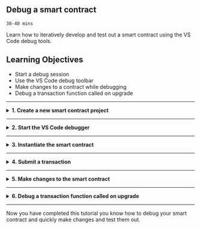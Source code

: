 ## **Debug a smart contract**
`30-40 mins`

Learn how to iteratively develop and test out a smart contract using the VS Code debug tools.


## Learning Objectives

* Start a debug session
* Use the VS Code debug toolbar
* Make changes to a contract while debugging
* Debug a transaction function called on upgrade

---
<details>
<summary><b>1. Create a new smart contract project</b></summary>

The extension can generate a smart contract skeleton in your chosen Hyperledger Fabric supported programming language. This means you start with a basic but useful smart contract rather than a blank-sheet!

For the purposes of this tutorial, we'll use TypeScript as the example language.

> In VS Code, every command can be executed from the Command Palette (press `Ctrl+Shift+P`, or `Cmd+Shift+P` on MacOS). All of this extension's commands start with `IBM Blockchain Platform:`. In the tutorial steps, we'll explain where to click in the UI, but look out for comment-boxes like this one if you want to know the Command Palette alternatives.

1. In the left sidebar, click on the __IBM Blockchain Platform__ icon (it looks like a square, and will probably be at the bottom of the set of icons if this was the latest extension you installed!)

2. Mouse-over the `SMART CONTRACT PACKAGES` panel, click the `...` menu, and select `Create New Project` from the dropdown.

> Command Palette alternative: `Create New Project`

3. For this tutorial, choose the `Default Contract` option.

4. Choose a smart contract language. JavaScript, TypeScript, Java and Go are all available. For the purpose of this tutorial, please choose `TypeScript`.

5. The extension will ask you if you want to name the asset in the generated contract. For this tutorial we’ll stick with the default of MyAsset.

6. Choose a location to save the project.  Click `Browse`, then click `New Folder`, and name the project what you want e.g. `demoContract`.

> __Pro Tip:__ Avoid using spaces when naming the project!

7. Click `Create` and then select the new folder you just created and click `Save`.

8. Select `Add to workspace` from the list of options.

9. The extension will generate you a skeleton contract based on your selected language and asset name. Once it's done, you can navigate to the __Explorer__ view (most-likely the top icon in the left sidebar, which looks like a "document" icon) and open the `src/my-asset-contract.ts` file to see your smart contract code scaffold.

10. Add a new function with the following code. This function creates an asset and added it to the world state.

```
    @Transaction()
    public async setup(ctx: Context): Promise<void> {
        const myAsset = new MyAsset();
        myAsset.value = 'a nice asset';
        const buffer = Buffer.from(JSON.stringify(myAsset));
        await ctx.stub.putState('001', buffer);
    }
```  

11. Save the file.

</details>

---

<details>
<summary><b>2. Start the VS Code debugger</b></summary>

Normal workflow is to package, then install, then instantiate a smart contract. This usual flow results in the smart contract running in a docker container on the peer(s)… But to debug we do things a little differently! We need to create a situation whereby the smart contract is running in the VS Code debugger rather than on the peer. Fortunately, this extension makes that easy to do: let’s learn how!

1. In the left sidebar, click on the __IBM Blockchain Platform__ icon, on the `Fabric Environments` panel, check that `Local Fabric` is started, if it's stopped click on it to start.

2. In the left sidebar, click on the __Debug__ icon (it looks like a circle with a bug in it)

3. On the debug panel, make sure “Debug Smart Contract” is selected from the dropdown, then click the __Start Debugging__ icon (it looks like a green triangle) this will start a debug session.

</details>

---

<details>
<summary><b>3. Instantiate the smart contract</b></summary>

The debug session has started and will automatically run the command to instantiate the smart contract.

1. You'll be asked what function to call. Type `setup`. This will run the setup transaction when the smart contract is being instantiated.

2. You'll be asked to provide arguments for the function. Just hit `Enter` as the transaction doesn't have any arguments.

3. You'll be asked if you want to provide a private data configuration file. For this tutorial just click `No`, in future tutorials we will explain more about this.

</details>

---

<details>
<summary><b>4. Submit a transaction</b></summary>

The smart contract has been instantiated so we can set break points and step through a transaction function.

1. In the smart contract file, find the `createMyAsset` function and click just to the left of the line numbers, on the first line of the transaction function. This will set a breakpoint in the code.

2. In the left sidebar , click the __Debug__ icon.

3. Click on the Debug Command List icon on the debug toolbar. It’s represented by the IBM Blockchain Platform logo, a white square on a blue circle, and will probably be the furthest-right button on the toolbar.

4. Choose `Submit transaction` from the list.

5. You will be asked what function to call. Choose `createMyAsset`.

6. You will be asked to provide arguments for the transaction: try ["002", "a juicy delicious asset”]. You can hit enter to skip the next question about transient data, as we don’t need any for this transaction.

7. After submitting the transaction, the transaction execution should pause on the line you put the break point on. You can then press the __Step Over__ icon to step over each line of the transaction, or the __Play__ icon to execute the remaining lines of code in the transaction function.

</details>

---

<details>
<summary><b>5. Make changes to the smart contract</b></summary>

We now want to make some changes to the smart contract to add an extra property to the `createMyAsset` function.

1. Click on the __Stop__ icon on the debug toolbar.

2. Update the `createMyAsset` function to have the following code. This will take the `assetName` and `assetValue` parameters and combine them to be the `value` set on the asset.

```
    @Transaction()
    public async createMyAsset(ctx: Context, myAssetId: string, assetName: string, assetValue: string): Promise<void> {
        const exists = await this.myAssetExists(ctx, myAssetId);
        if (exists) {
            throw new Error(`The my asset ${myAssetId} already exists`);
        }
        const myAsset = new MyAsset();
        myAsset.value = assetName + ' ' + assetValue;
        const buffer = Buffer.from(JSON.stringify(myAsset));
        await ctx.stub.putState(myAssetId, buffer);
    }
```

3. Save the file.

4. On the debug panel click the __Start Debugging__ icon. On the debug panel. The debugger is smart enough to realise that we already instantiated the smart contract we’re working on, and since the contract is actually running in the debugger there’s no need to re-instantiate or upgrade the contract to test out our updated transaction. This is one of the ways in which debugging makes it faster to test out small updates to your code!

5. Click on the Debug Command List icon on the debug toolbar.

6. Choose `Submit transaction` from the list.

7. You will be asked what function to call. Choose `createMyAsset`.

8. You will be asked to provide arguments for the transaction: try `["002", "an asset", "a very nice asset"]`. You can hit enter to skip the next question about transient data, as we don’t need any for this transaction.

10. After submitting the transaction, the transaction execution should again pause on the line you put the break point on. This time when you step through you can see the transaction is executing with the new property added.

</details>

---

<details>
<summary><b>6. Debug a transaction function called on upgrade</b></summary>

When you make changes to a function that is called on upgrade you need to upgrade the smart contract to test it out. To make the VS Code call upgrade you need to change the version.

1. Click on the __Stop__ icon on the debug toolbar.

2. Update the `setup` transaction with the following code.

```
    @Transaction()
    public async setup(ctx: Context): Promise<void> {
        const myAsset = new MyAsset();
        myAsset.value = 'an asset created on upgrade';
        const buffer = Buffer.from(JSON.stringify(myAsset));
        await ctx.stub.putState('010', buffer);
    }
```
3. Save the file.

4. Add a breakpoint on the first line of the `setup` transaction function.

5. On the debug panel click the __Settings Cog__ icon. This will open up the `launch.json`. 

6. Update the file to be the following. This adds the property `CORE_CHAINCODE_ID_NAME` and sets it to be a different version from before.

```
{
    // Use IntelliSense to learn about possible attributes.
    // Hover to view descriptions of existing attributes.
    // For more information, visit: https://go.microsoft.com/fwlink/?linkid=830387
    "version": "0.2.0",
    "configurations": [
        {
            "type": "fabric:node",
            "request": "launch",
            "name": "Debug Smart Contract",
            "preLaunchTask": "tsc: build - tsconfig.json",
            "outFiles": [
                "${workspaceFolder}/dist/**/*.js"
            ],
            "env": {
                "CORE_CHAINCODE_ID_NAME": "demoContract:0.0.2"
            }
        }
    ]
}
```

7. Save the file.

8. On the debug panel click the __Start Debugging__ icon. After the debugger starts the `upgrade` command will automatically be called.

9. You will be asked what function to call. Type `setup`.

10. You will be asked to provide arguments for the transaction. Just press enter as the transaction doesn't take any arguments.

11. You will be asked if you want to have a private data collection. Just press enter as you don't need to provide a private data collection.

8. This time execution will pause in the setup function. You can then step over each of the lines or click play to carry on executing the function.

</details>

---

Now you have completed this tutorial you know how to debug your smart contract and quickly make changes and test them out.

